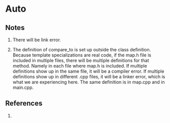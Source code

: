 # Auto

## Notes
1. There will be link error. 

2. The definition of compare_to is set up outside the class definition. Because template specializations are real code, if the map.h file is included in multiple files, there will be multiple definitions for that method. Namely in each file where map.h is included. If multiple definitions show up in the same file, it will be a compiler error. If multiple definitions show up in different .cpp files, it will be a linker error, which is what we are experiencing here. The same definition is in map.cpp and in main.cpp.

## References

1. 


